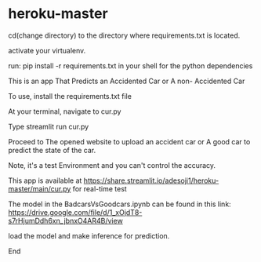 # heroku-master
cd(change directory) to the directory where requirements.txt is located.

activate your virtualenv.

run: pip install -r requirements.txt in your shell for the  python dependencies 


This is an app That Predicts an Accidented Car or A non- Accidented Car

To use, install the requirements.txt file

At your terminal, navigate to cur.py

Type streamlit run cur.py

Proceed to The opened website to upload an accident car or  A good car to predict the state of the car.

Note, it's a test Environment and you can't control the accuracy.



This app is available at https://share.streamlit.io/adesoji1/heroku-master/main/cur.py  for real-time test





The model in the BadcarsVsGoodcars.ipynb can be found in this link: https://drive.google.com/file/d/1_xOjdT8-s7rHjumDdh6xn_jbnxO4AR4B/view



load the model and make inference for prediction.

















End
